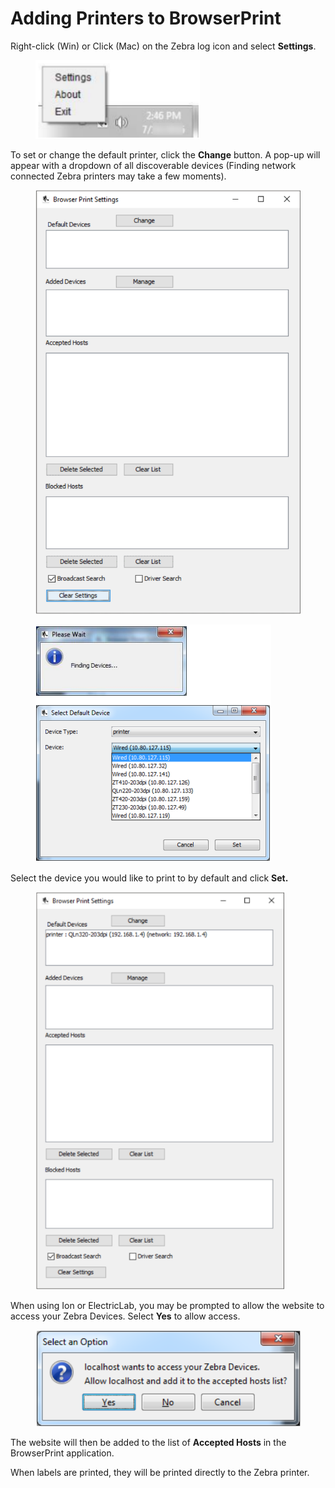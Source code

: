 # Adding Printers to BrowserPrint

Right-click (Win) or Click (Mac) on the Zebra log icon and select **Settings**.

<figure><img src="../../.gitbook/assets/addingprinter1.png" alt="" width="263"><figcaption></figcaption></figure>

To set or change the default printer, click the **Change** button. A pop-up will appear with a dropdown of all discoverable devices (Finding network connected Zebra printers may take a few moments).

<figure><img src="../../.gitbook/assets/addingprinter2.png" alt="" width="547"><figcaption></figcaption></figure>

<figure><img src="../../.gitbook/assets/addingprinter3.png" alt=""><figcaption></figcaption></figure>

Select the device you would like to print to by default and click **Set.**

<figure><img src="../../.gitbook/assets/addingprinter4.png" alt="" width="398"><figcaption></figcaption></figure>

When using Ion or ElectricLab, you may be prompted to allow the website to access your Zebra Devices. Select **Yes** to allow access.

<figure><img src="../../.gitbook/assets/addingprinter5.png" alt="" width="476"><figcaption></figcaption></figure>

The website will then be added to the list of **Accepted Hosts** in the BrowserPrint application.

When labels are printed, they will be printed directly to the Zebra printer.
